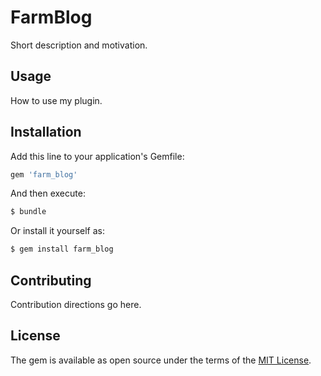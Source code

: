 # FarmBlog
Short description and motivation.

## Usage
How to use my plugin.

## Installation
Add this line to your application's Gemfile:

```ruby
gem 'farm_blog'
```

And then execute:
```bash
$ bundle
```

Or install it yourself as:
```bash
$ gem install farm_blog
```

## Contributing
Contribution directions go here.

## License
The gem is available as open source under the terms of the [MIT License](http://opensource.org/licenses/MIT).

